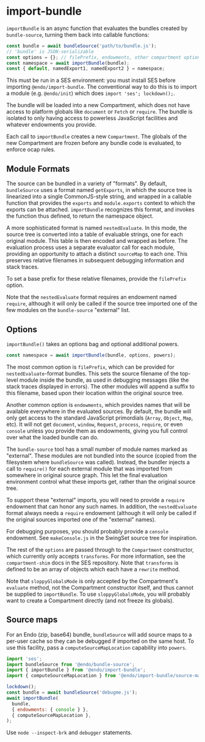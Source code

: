 # import-bundle

`importBundle` is an async function that evaluates the bundles created by `bundle-source`, turning them back into callable functions:

```js
const bundle = await bundleSource('path/to/bundle.js');
// 'bundle' is JSON-serializable
const options = {}; // filePrefix, endowments, other compartment options
const namespace = await importBundle(bundle);
const { default, namedExport1, namedExport2 } = namespace;
```

This must be run in a SES environment: you must install SES before importing `@endo/import-bundle`. The conventional way to do this is to import a module (e.g. `@endo/init`) which does `import 'ses'; lockdown();`.

The bundle will be loaded into a new Compartment, which does not have access to platform globals like `document` or `Fetch` or `require`. The bundle is isolated to only having access to powerless JavaScript facilities and whatever endowments you provide.

Each call to `importBundle` creates a new `Compartment`. The globals of the new Compartment are frozen before any bundle code is evaluated, to enforce ocap rules.

## Module Formats

The source can be bundled in a variety of "formats". By default, `bundleSource` uses a format named `getExports`, in which the source tree is linearized into a single CommonJS-style string, and wrapped in a callable function that provides the `exports` and `module.exports` context to which the exports can be attached. `importBundle` recognizes this format, and invokes the function thus defined, to return the namespace object.

A more sophisticated format is named `nestedEvaluate`. In this mode, the source tree is converted into a table of evaluable strings, one for each original module. This table is then encoded and wrapped as before. The evaluation process uses a separate evaluator call for each module, providing an opportunity to attach a distinct `sourceMap` to each one. This preserves relative filenames in subsequent debugging information and stack traces.

To set a base prefix for these relative filenames, provide the `filePrefix` option.

Note that the `nestedEvaluate` format requires an endowment named `require`, although it will only be called if the source tree imported one of the few modules on the `bundle-source` "external" list.

## Options

`importBundle()` takes an options bag and optional additional powers.

```js
const namespace = await importBundle(bundle, options, powers);
```

The most common option is `filePrefix`, which can be provided for `nestedEvaluate`-format bundles. This sets the source filename of the top-level module inside the bundle, as used in debugging messages (like the stack traces displayed in errors). The other modules will append a suffix to this filename, based upon their location within the original source tree.

Another common option is `endowments`, which provides names that will be available everywhere in the evaluated sources. By default, the bundle will only get access to the standard JavaScript primordials (`Array`, `Object`, `Map`, etc). It will not get `document`, `window`, `Request`, `process`, `require`, or even `console` unless you provide them as endowments, giving you full control over what the loaded bundle can do.

The `bundle-source` tool has a small number of module names marked as "external". These modules are not bundled into the source (copied from the filesystem where `bundleSource` was called). Instead, the bundler injects a call to `require()` for each external module that was imported from somewhere in original source graph. This let the final evaluation environment control what these imports get, rather than the original source tree.

To support these "external" imports, you will need to provide a `require` endowment that can honor any such names. In addition, the `nestedEvaluate` format always needs a `require` endowment (although it will only be called if the original sources imported one of the "external" names).

For debugging purposes, you should probably provide a `console` endowment. See `makeConsole.js` in the SwingSet source tree for inspiration.

The rest of the `options` are passed through to the `Compartment` constructor, which currently only accepts `transforms`. For more information, see the `compartment-shim` docs in the SES repository. Note that `transforms` is defined to be an array of objects which each have a `rewrite` method.

Note that `sloppyGlobalsMode` is only accepted by the Compartment's `evaluate` method, not the Compartment constructor itself, and thus cannot be supplied to `importBundle`. To use `sloppyGlobalsMode`, you will probably want to create a Compartment directly (and not freeze its globals).

## Source maps

For an Endo (zip, base64) bundle, `bundleSource` will add source maps to a
per-user cache so they can be debugged if imported on the same host.
To use this facility, pass a `computeSourceMapLocation` capability into
`powers`.

```js
import 'ses';
import bundleSource from '@endo/bundle-source';
import { importBundle } from '@endo/import-bundle';
import { computeSourceMapLocation } from '@endo/import-bundle/source-map-node.js';

lockdown();
const bundle = await bundleSource('debugme.js');
await importBundle(
  bundle,
  { endowments: { console } },
  { computeSourceMapLocation },
);
```

Use `node --inspect-brk` and `debugger` statements.
